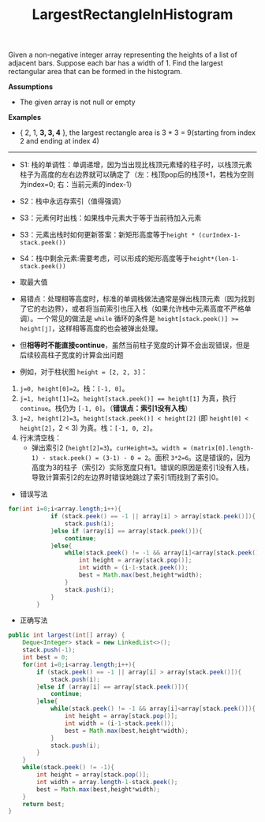 ﻿---
layout: default
title: LargestRectangleInHistogram
narrow: true
---
Given a non-negative integer array representing the heights of a list of adjacent bars. Suppose each bar has a width of 1. Find the largest rectangular area that can be formed in the histogram.

**Assumptions**
- The given array is not null or empty

**Examples**
- { 2, 1, **3, 3, 4** }, the largest rectangle area is 3 * 3 = 9(starting from index 2 and ending at index 4)
***
- S1:   栈的单调性：单调递增，因为当出现比栈顶元素矮的柱子时，以栈顶元素柱子为高度的左右边界就可以确定了（左：栈顶pop后的栈顶+1，若栈为空则为index=0; 右：当前元素的index-1）
- S2：栈中永远存索引（值得强调）
- S3：元素何时出栈：如果栈中元素大于等于当前待加入元素
- S3：元素出栈时如何更新答案：新矩形高度等于`height * (curIndex-1-stack.peek())`
- S4：栈中剩余元素:需要考虑，可以形成的矩形高度等于`height*(len-1-stack.peek())`
- 取最大值

- 易错点：处理相等高度时，标准的单调栈做法通常是弹出栈顶元素（因为找到了它的右边界），或者将当前索引也压入栈（如果允许栈中元素高度不严格单调）。一个常见的做法是 `while` 循环的条件是 `height[stack.peek()] >= height[j]`，这样相等高度的也会被弹出处理。
- 但**相等时不能直接continue**，虽然当前柱子宽度的计算不会出现错误，但是后续较高柱子宽度的计算会出问题
- 例如，对于柱状图 `height = [2, 2, 3]`：
1. `j=0, height[0]=2`。栈：`[-1, 0]`。
2. `j=1, height[1]=2`。`height[stack.peek()] == height[1]` 为真，执行 `continue`。栈仍为 `[-1, 0]`。（**错误点：索引1没有入栈**）
3. `j=2, height[2]=3`。`height[stack.peek()] < height[2]` (即 `height[0] < height[2]`，2 < 3) 为真。栈：`[-1, 0, 2]`。
4. 行末清空栈：
    - 弹出索引2 (`height[2]=3`)。`curHeight=3`。`width = (matrix[0].length-1) - stack.peek() = (3-1) - 0 = 2`。面积 `3*2=6`。这是错误的，因为高度为3的柱子（索引2）实际宽度只有1。错误的原因是索引1没有入栈，导致计算索引2的左边界时错误地跳过了索引1而找到了索引0。

- 错误写法
```java
for(int i=0;i<array.length;i++){
            if (stack.peek() == -1 || array[i] > array[stack.peek()]){
                stack.push(i);
            }else if (array[i] == array[stack.peek()]){
                continue;
            }else{
                while(stack.peek() != -1 && array[i]<array[stack.peek()]){
                    int height = array[stack.pop()];
                    int width = (i-1-stack.peek());
                    best = Math.max(best,height*width);
                }
                stack.push(i);
            }
        }
```

- 正确写法
```java
public int largest(int[] array) {  
    Deque<Integer> stack = new LinkedList<>();  
    stack.push(-1);  
    int best = 0;  
    for(int i=0;i<array.length;i++){  
        if (stack.peek() == -1 || array[i] > array[stack.peek()]){  
            stack.push(i);  
        }else if (array[i] == array[stack.peek()]){  
            continue;  
        }else{  
            while(stack.peek() != -1 && array[i]<array[stack.peek()]){  
                int height = array[stack.pop()];  
                int width = (i-1-stack.peek());  
                best = Math.max(best,height*width);  
            }  
            stack.push(i);  
        }  
    }  
    while(stack.peek() != -1){  
        int height = array[stack.pop()];  
        int width = array.length-1-stack.peek();  
        best = Math.max(best,height*width);  
    }  
    return best;  
}
```